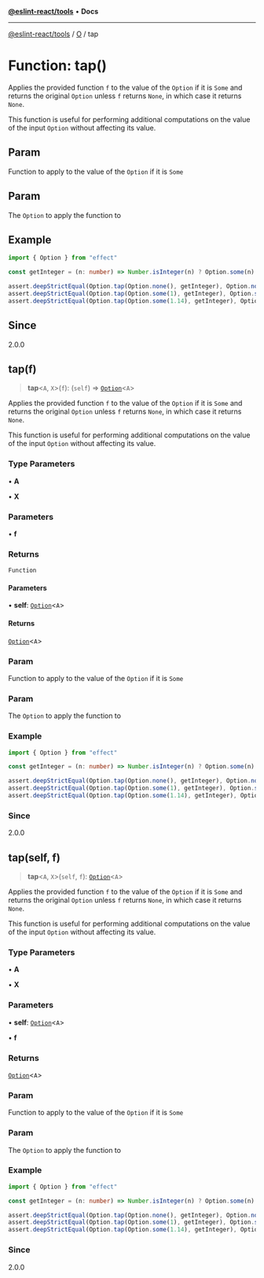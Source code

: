 [**@eslint-react/tools**](../../../README.md) • **Docs**

***

[@eslint-react/tools](../../../README.md) / [O](../README.md) / tap

# Function: tap()

Applies the provided function `f` to the value of the `Option` if it is `Some` and returns the original `Option`
unless `f` returns `None`, in which case it returns `None`.

This function is useful for performing additional computations on the value of the input `Option` without affecting its value.

## Param

Function to apply to the value of the `Option` if it is `Some`

## Param

The `Option` to apply the function to

## Example

```ts
import { Option } from "effect"

const getInteger = (n: number) => Number.isInteger(n) ? Option.some(n) : Option.none()

assert.deepStrictEqual(Option.tap(Option.none(), getInteger), Option.none())
assert.deepStrictEqual(Option.tap(Option.some(1), getInteger), Option.some(1))
assert.deepStrictEqual(Option.tap(Option.some(1.14), getInteger), Option.none())
```

## Since

2.0.0

## tap(f)

> **tap**\<`A`, `X`\>(`f`): (`self`) => [`Option`](../type-aliases/Option.md)\<`A`\>

Applies the provided function `f` to the value of the `Option` if it is `Some` and returns the original `Option`
unless `f` returns `None`, in which case it returns `None`.

This function is useful for performing additional computations on the value of the input `Option` without affecting its value.

### Type Parameters

• **A**

• **X**

### Parameters

• **f**

### Returns

`Function`

#### Parameters

• **self**: [`Option`](../type-aliases/Option.md)\<`A`\>

#### Returns

[`Option`](../type-aliases/Option.md)\<`A`\>

### Param

Function to apply to the value of the `Option` if it is `Some`

### Param

The `Option` to apply the function to

### Example

```ts
import { Option } from "effect"

const getInteger = (n: number) => Number.isInteger(n) ? Option.some(n) : Option.none()

assert.deepStrictEqual(Option.tap(Option.none(), getInteger), Option.none())
assert.deepStrictEqual(Option.tap(Option.some(1), getInteger), Option.some(1))
assert.deepStrictEqual(Option.tap(Option.some(1.14), getInteger), Option.none())
```

### Since

2.0.0

## tap(self, f)

> **tap**\<`A`, `X`\>(`self`, `f`): [`Option`](../type-aliases/Option.md)\<`A`\>

Applies the provided function `f` to the value of the `Option` if it is `Some` and returns the original `Option`
unless `f` returns `None`, in which case it returns `None`.

This function is useful for performing additional computations on the value of the input `Option` without affecting its value.

### Type Parameters

• **A**

• **X**

### Parameters

• **self**: [`Option`](../type-aliases/Option.md)\<`A`\>

• **f**

### Returns

[`Option`](../type-aliases/Option.md)\<`A`\>

### Param

Function to apply to the value of the `Option` if it is `Some`

### Param

The `Option` to apply the function to

### Example

```ts
import { Option } from "effect"

const getInteger = (n: number) => Number.isInteger(n) ? Option.some(n) : Option.none()

assert.deepStrictEqual(Option.tap(Option.none(), getInteger), Option.none())
assert.deepStrictEqual(Option.tap(Option.some(1), getInteger), Option.some(1))
assert.deepStrictEqual(Option.tap(Option.some(1.14), getInteger), Option.none())
```

### Since

2.0.0
